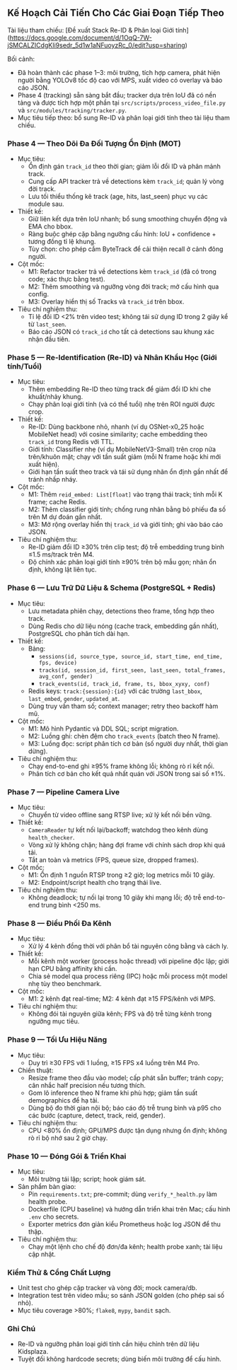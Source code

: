 ## Kế Hoạch Cải Tiến Cho Các Giai Đoạn Tiếp Theo

Tài liệu tham chiếu: [Đề xuất Stack Re-ID & Phân loại Giới tính]
(https://docs.google.com/document/d/1OqQ-7W-jSMCALZICdgKIi9sedr_5d1w1aNFuoyzRc_0/edit?usp=sharing)

Bối cảnh:
- Đã hoàn thành các phase 1–3: môi trường, tích hợp camera, phát hiện người bằng YOLOv8
  tốc độ cao với MPS, xuất video có overlay và báo cáo JSON.
- Phase 4 (tracking) sẵn sàng bắt đầu; tracker dựa trên IoU đã có nền tảng và được tích hợp
  một phần tại `src/scripts/process_video_file.py` và `src/modules/tracking/tracker.py`.
- Mục tiêu tiếp theo: bổ sung Re-ID và phân loại giới tính theo tài liệu tham chiếu.

### Phase 4 — Theo Dõi Đa Đối Tượng Ổn Định (MOT)
- Mục tiêu:
  - Ổn định gán `track_id` theo thời gian; giảm lỗi đổi ID và phân mảnh track.
  - Cung cấp API tracker trả về detections kèm `track_id`; quản lý vòng đời track.
  - Lưu tối thiểu thống kê track (age, hits, last_seen) phục vụ các module sau.
- Thiết kế:
  - Giữ liên kết dựa trên IoU nhanh; bổ sung smoothing chuyển động và EMA cho bbox.
  - Ràng buộc ghép cặp bằng ngưỡng cấu hình: IoU + confidence + tương đồng tỉ lệ khung.
  - Tùy chọn: cho phép cắm ByteTrack để cải thiện recall ở cảnh đông người.
- Cột mốc:
  - M1: Refactor tracker trả về detections kèm `track_id` (đã có trong code; xác thực bằng test).
  - M2: Thêm smoothing và ngưỡng vòng đời track; mở cấu hình qua config.
  - M3: Overlay hiển thị số Tracks và `track_id` trên bbox.
- Tiêu chí nghiệm thu:
  - Tỉ lệ đổi ID <2% trên video test; không tái sử dụng ID trong 2 giây kể từ `last_seen`.
  - Báo cáo JSON có `track_id` cho tất cả detections sau khung xác nhận đầu tiên.

### Phase 5 — Re-Identification (Re-ID) và Nhân Khẩu Học (Giới tính/Tuổi)
- Mục tiêu:
  - Thêm embedding Re-ID theo từng track để giảm đổi ID khi che khuất/nhảy khung.
  - Chạy phân loại giới tính (và có thể tuổi) nhẹ trên ROI người được crop.
- Thiết kế:
  - Re-ID: Dùng backbone nhỏ, nhanh (ví dụ OSNet-x0_25 hoặc MobileNet head) với cosine
    similarity; cache embedding theo `track_id` trong Redis với TTL.
  - Giới tính: Classifier nhẹ (ví dụ MobileNetV3-Small) trên crop nửa trên/khuôn mặt; chạy với
    tần suất giảm (mỗi N frame hoặc khi mới xuất hiện).
  - Giới hạn tần suất theo track và tái sử dụng nhãn ổn định gần nhất để tránh nhấp nháy.
- Cột mốc:
  - M1: Thêm `reid_embed: List[float]` vào trạng thái track; tính mỗi K frame; cache Redis.
  - M2: Thêm classifier giới tính; chống rung nhãn bằng bỏ phiếu đa số trên M dự đoán gần nhất.
  - M3: Mở rộng overlay hiển thị `track_id` và giới tính; ghi vào báo cáo JSON.
- Tiêu chí nghiệm thu:
  - Re-ID giảm đổi ID ≥30% trên clip test; độ trễ embedding trung bình ≤1.5 ms/track trên M4.
  - Độ chính xác phân loại giới tính ≥90% trên bộ mẫu gọn; nhãn ổn định, không lật liên tục.

### Phase 6 — Lưu Trữ Dữ Liệu & Schema (PostgreSQL + Redis)
- Mục tiêu:
  - Lưu metadata phiên chạy, detections theo frame, tổng hợp theo track.
  - Dùng Redis cho dữ liệu nóng (cache track, embedding gần nhất), PostgreSQL cho phân tích dài hạn.
- Thiết kế:
  - Bảng:
    - `sessions(id, source_type, source_id, start_time, end_time, fps, device)`
    - `tracks(id, session_id, first_seen, last_seen, total_frames, avg_conf, gender)`
    - `track_events(id, track_id, frame, ts, bbox_xyxy, conf)`
  - Redis keys: `track:{session}:{id}` với các trường `last_bbox`, `last_embed`, `gender`, `updated_at`.
  - Dùng truy vấn tham số; context manager; retry theo backoff hàm mũ.
- Cột mốc:
  - M1: Mô hình Pydantic và DDL SQL; script migration.
  - M2: Luồng ghi: chèn đệm cho `track_events` (batch theo N frame).
  - M3: Luồng đọc: script phân tích cơ bản (số người duy nhất, thời gian dừng).
- Tiêu chí nghiệm thu:
  - Chạy end-to-end ghi ≥95% frame không lỗi; không rò rỉ kết nối.
  - Phân tích cơ bản cho kết quả nhất quán với JSON trong sai số ±1%.

### Phase 7 — Pipeline Camera Live
- Mục tiêu:
  - Chuyển từ video offline sang RTSP live; xử lý kết nối bền vững.
- Thiết kế:
  - `CameraReader` tự kết nối lại/backoff; watchdog theo kênh dùng `health_checker`.
  - Vòng xử lý không chặn; hàng đợi frame với chính sách drop khi quá tải.
  - Tắt an toàn và metrics (FPS, queue size, dropped frames).
- Cột mốc:
  - M1: Ổn định 1 nguồn RTSP trong ≥2 giờ; log metrics mỗi 10 giây.
  - M2: Endpoint/script health cho trạng thái live.
- Tiêu chí nghiệm thu:
  - Không deadlock; tự nối lại trong 10 giây khi mạng lỗi; độ trễ end-to-end trung bình <250 ms.

### Phase 8 — Điều Phối Đa Kênh
- Mục tiêu:
  - Xử lý 4 kênh đồng thời với phân bổ tài nguyên công bằng và cách ly.
- Thiết kế:
  - Mỗi kênh một worker (process hoặc thread) với pipeline độc lập; giới hạn CPU bằng affinity khi
    cần.
  - Chia sẻ model qua process riêng (IPC) hoặc mỗi process một model nhẹ tùy theo benchmark.
- Cột mốc:
  - M1: 2 kênh đạt real-time; M2: 4 kênh đạt ≥15 FPS/kênh với MPS.
- Tiêu chí nghiệm thu:
  - Không đói tài nguyên giữa kênh; FPS và độ trễ từng kênh trong ngưỡng mục tiêu.

### Phase 9 — Tối Ưu Hiệu Năng
- Mục tiêu:
  - Duy trì ≥30 FPS với 1 luồng, ≥15 FPS x4 luồng trên M4 Pro.
- Chiến thuật:
  - Resize frame theo đầu vào model; cấp phát sẵn buffer; tránh copy; cân nhắc half precision nếu
    tương thích.
  - Gom lô inference theo N frame khi phù hợp; giảm tần suất demographics để hạ tải.
  - Dùng bộ đo thời gian nội bộ; báo cáo độ trễ trung bình và p95 cho các bước (capture, detect,
    track, reid, gender).
- Tiêu chí nghiệm thu:
  - CPU <80% ổn định; GPU/MPS được tận dụng nhưng ổn định; không rò rỉ bộ nhớ sau 2 giờ chạy.

### Phase 10 — Đóng Gói & Triển Khai
- Mục tiêu:
  - Môi trường tái lập; script; hook giám sát.
- Sản phẩm bàn giao:
  - Pin `requirements.txt`; pre-commit; dùng `verify_*_health.py` làm health probe.
  - Dockerfile (CPU baseline) và hướng dẫn triển khai trên Mac; cấu hình `.env` cho secrets.
  - Exporter metrics đơn giản kiểu Prometheus hoặc log JSON để thu thập.
- Tiêu chí nghiệm thu:
  - Chạy một lệnh cho chế độ đơn/đa kênh; health probe xanh; tài liệu cập nhật.

### Kiểm Thử & Cổng Chất Lượng
- Unit test cho ghép cặp tracker và vòng đời; mock camera/db.
- Integration test trên video mẫu; so sánh JSON golden (cho phép sai số nhỏ).
- Mục tiêu coverage >80%; `flake8`, `mypy`, `bandit` sạch.

### Ghi Chú
- Re-ID và ngưỡng phân loại giới tính cần hiệu chỉnh trên dữ liệu Kidsplaza.
- Tuyệt đối không hardcode secrets; dùng biến môi trường để cấu hình.


